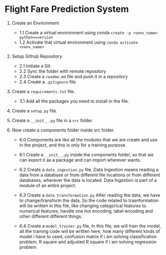 # Flight Fare Prediction System

1. Create an Environment
    - 1.1 Create a virtual environment using conda ```create -p <venv_name> python==version```
    - 1.2 Activate that virtual environment using ```conda activate <venv_name>```    

2. Setup Github Repository
    - 2.1 Initiate a Git
    - 2.2 Sync the folder with remote repository
    - 2.3 Create a ```readme.md``` file and push it in a repository
    - 2.4 Create a ```.gitignore``` file 

3. Create a ```requirements.txt``` file.
    - 3.1 Add all the packages you need to install in the file.


4. Create a ```setup.py``` file.

5. Create a ```__init__.py``` file in a ```src``` folder.

6. Now create a components folder inside src folder.
    - 6.0 Components are like all the modules that we are create and use in the project, and this is only for a training purpose.
    - 6.1 Create a ```__init__.py``` inside the components folder, so that we can export it as a package and can import wherever wants.
    - 6.2 Create a ```data_ingestion.py``` file, Data Ingestion means reading a data from a database or from different file locations or from different databases, wherever the data is located. Data Ingestion is part of a module of an entire project.

    - 6.3 Create a ```data_transformation.py``` After reading the data, we have to change/transform the data, So the code related to trasnformation will be written in this file, like changing categorical features to numerical features, handle one hot encoding, label encoding and other different different things.

    - 6.4 Create a ```model_trainer.py``` file, In this file, we will train the model, all the training code will be written here, how many different kinds of model i have to used, confusion matrix if i am solving classification problem, R square and adjusted R square if i am solving regression problem


